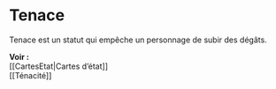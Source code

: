 # Tenace
Tenace est un statut qui empêche un personnage de subir des dégâts. 

**Voir :**  
[[CartesEtat|Cartes d’état]]  
[[Ténacité]]